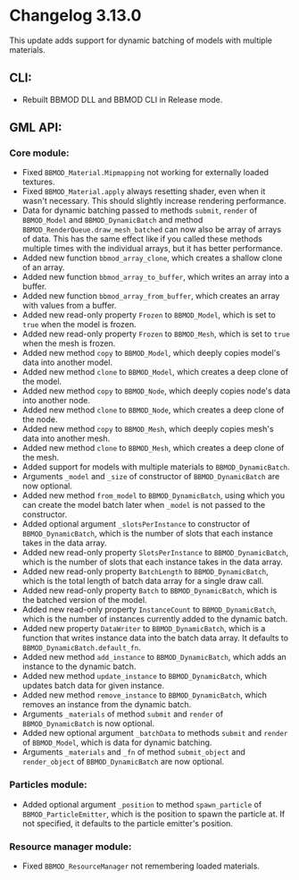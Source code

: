 # Changelog 3.13.0
This update adds support for dynamic batching of models with multiple materials.

## CLI:
* Rebuilt BBMOD DLL and BBMOD CLI in Release mode.

## GML API:
### Core module:
* Fixed `BBMOD_Material.Mipmapping` not working for externally loaded textures.
* Fixed `BBMOD_Material.apply` always resetting shader, even when it wasn't necessary. This should slightly increase rendering performance.
* Data for dynamic batching passed to methods `submit`, `render` of `BBMOD_Model` and `BBMOD_DynamicBatch` and method `BBMOD_RenderQueue.draw_mesh_batched` can now also be array of arrays of data. This has the same effect like if you called these methods multiple times with the individual arrays, but it has better performance.
* Added new function `bbmod_array_clone`, which creates a shallow clone of an array.
* Added new function `bbmod_array_to_buffer`, which writes an array into a buffer.
* Added new function `bbmod_array_from_buffer`, which creates an array with values from a buffer.
* Added new read-only property `Frozen` to `BBMOD_Model`, which is set to `true` when the model is frozen.
* Added new read-only property `Frozen` to `BBMOD_Mesh`, which is set to `true` when the mesh is frozen.
* Added new method `copy` to `BBMOD_Model`, which deeply copies model's data into another model.
* Added new method `clone` to `BBMOD_Model`, which creates a deep clone of the model.
* Added new method `copy` to `BBMOD_Node`, which deeply copies node's data into another node.
* Added new method `clone` to `BBMOD_Node`, which creates a deep clone of the node.
* Added new method `copy` to `BBMOD_Mesh`, which deeply copies mesh's data into another mesh.
* Added new method `clone` to `BBMOD_Mesh`, which creates a deep clone of the mesh.
* Added support for models with multiple materials to `BBMOD_DynamicBatch`.
* Arguments `_model` and `_size` of constructor of `BBMOD_DynamicBatch` are now optional.
* Added new method `from_model` to `BBMOD_DynamicBatch`, using which you can create the model batch later when `_model` is not passed to the constructor.
* Added optional argument `_slotsPerInstance` to constructor of `BBMOD_DynamicBatch`, which is the number of slots that each instance takes in the data array.
* Added new read-only property `SlotsPerInstance` to `BBMOD_DynamicBatch`, which is the number of slots that each instance takes in the data array.
* Added new read-only property `BatchLength` to `BBMOD_DynamicBatch`, which is the total length of batch data array for a single draw call.
* Added new read-only property `Batch` to `BBMOD_DynamicBatch`, which is the batched version of the model.
* Added new read-only property `InstanceCount` to `BBMOD_DynamicBatch`, which is the number of instances currently added to the dynamic batch.
* Added new property `DataWriter` to `BBMOD_DynamicBatch`, which is a function that writes instance data into the batch data array. It defaults to `BBMOD_DynamicBatch.default_fn`.
* Added new method `add_instance` to `BBMOD_DynamicBatch`, which adds an instance to the dynamic batch.
* Added new method `update_instance` to `BBMOD_DynamicBatch`, which updates batch data for given instance.
* Added new method `remove_instance` to `BBMOD_DynamicBatch`, which removes an instance from the dynamic batch.
* Arguments `_materials` of method `submit` and `render` of `BBMOD_DynamicBatch` is now optional.
* Added new optional argument `_batchData` to methods `submit` and `render` of `BBMOD_Model`, which is data for dynamic batching.
* Arguments `_materials` and `_fn` of method `submit_object` and `render_object` of `BBMOD_DynamicBatch` are now optional. 

### Particles module:
* Added optional argument `_position` to method `spawn_particle` of `BBMOD_ParticleEmitter`, which is the position to spawn the particle at. If not specified, it defaults to the particle emitter's position.

### Resource manager module:
* Fixed `BBMOD_ResourceManager` not remembering loaded materials.
